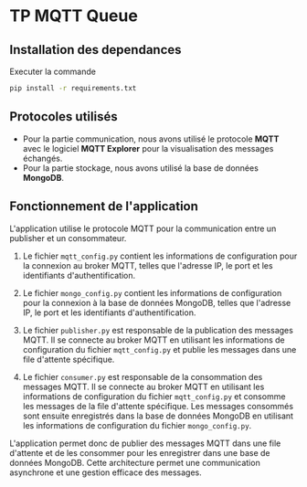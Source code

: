 # TP MQTT Queue

## Installation des dependances

Executer la commande

```bash
pip install -r requirements.txt
```

## Protocoles utilisés

- Pour la partie communication, nous avons utilisé le protocole **MQTT** avec le logiciel **MQTT Explorer** pour la visualisation des messages échangés.
- Pour la partie stockage, nous avons utilisé la base de données **MongoDB**.

## Fonctionnement de l'application

L'application utilise le protocole MQTT pour la communication entre un publisher et un consommateur.

1. Le fichier `mqtt_config.py` contient les informations de configuration pour la connexion au broker MQTT, telles que l'adresse IP, le port et les identifiants d'authentification.

2. Le fichier `mongo_config.py` contient les informations de configuration pour la connexion à la base de données MongoDB, telles que l'adresse IP, le port et les identifiants d'authentification.

3. Le fichier `publisher.py` est responsable de la publication des messages MQTT. Il se connecte au broker MQTT en utilisant les informations de configuration du fichier `mqtt_config.py` et publie les messages dans une file d'attente spécifique.

4. Le fichier `consumer.py` est responsable de la consommation des messages MQTT. Il se connecte au broker MQTT en utilisant les informations de configuration du fichier `mqtt_config.py` et consomme les messages de la file d'attente spécifique. Les messages consommés sont ensuite enregistrés dans la base de données MongoDB en utilisant les informations de configuration du fichier `mongo_config.py`.

L'application permet donc de publier des messages MQTT dans une file d'attente et de les consommer pour les enregistrer dans une base de données MongoDB. Cette architecture permet une communication asynchrone et une gestion efficace des messages.
